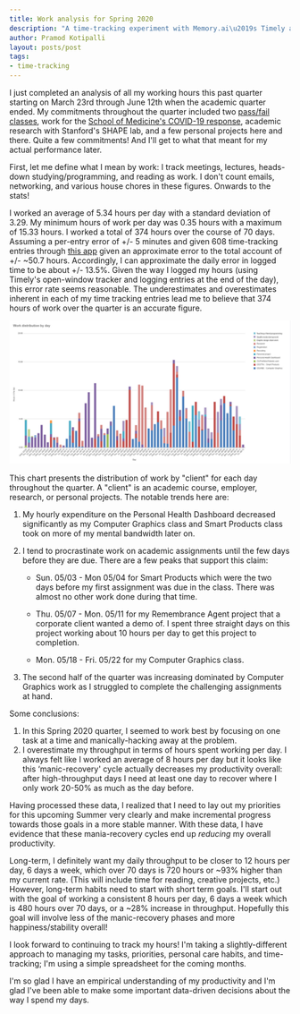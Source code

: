 ```yaml
---
title: Work analysis for Spring 2020
description: "A time-tracking experiment with Memory.ai\u2019s Timely app and a post-hoc analysis of my Spring quarter at Stanford."
author: Pramod Kotipalli
layout: posts/post
tags:
- time-tracking
---
```


I just completed an analysis of all my working hours this past quarter starting on March 23rd through June 12th when the academic quarter ended. My commitments throughout the quarter included two [pass/fail classes](https://www.stanforddaily.com/2020/03/26/spring-classes-to-be-graded-on-satisfactory-no-credit-scale-faculty-senate-decides/), work for the [School of Medicine's COVID-19 response](https://innovations.stanford.edu/wearables), academic research with Stanford's SHAPE lab, and a few personal projects here and there. Quite a few commitments! And I'll get to what that meant for my actual performance later.

First, let me define what I mean by work: I track meetings, lectures, heads-down studying/programming, and reading as work. I don't count emails, networking, and various house chores in these figures. Onwards to the stats!

I worked an average of 5.34 hours per day with a standard deviation of 3.29. My minimum hours of work per day was 0.35 hours with a maximum of 15.33 hours. I worked a total of 374 hours over the course of 70 days. Assuming a per-entry error of +/- 5 minutes and given 608 time-tracking entries through [this app](https://memory.ai/timely/features/automatic-time-tracking) given an approximate error to the total account of +/- ~50.7 hours. Accordingly, I can approximate the daily error in logged time to be about +/- 13.5%. Given the way I logged my hours (using Timely's open-window tracker and logging entries at the end of the day), this error rate seems reasonable. The underestimates and overestimates inherent in each of my time tracking entries lead me to believe that 374 hours of work over the quarter is an accurate figure.

![Work distribution by day](/static/images/2020-06-23-time-analysis/chart.jpg)


This chart presents the distribution of work by "client" for each day throughout the quarter. A "client" is an academic course, employer, research, or personal projects. The notable trends here are:
  1. My hourly expenditure on the Personal Health Dashboard decreased significantly as my Computer Graphics class and Smart Products class took on more of my mental bandwidth later on.
  2. I tend to procrastinate work on academic assignments until the few days before they are due. There are a few peaks that support this claim:

      * Sun. 05/03 - Mon 05/04 for Smart Products which were the two days before my first assignment was due in the class. There was almost no other work done during that time.

      * Thu. 05/07 - Mon. 05/11 for my Remembrance Agent project that a corporate client wanted a demo of. I spent three straight days on this project working about 10 hours per day to get this project to completion.

      * Mon. 05/18 - Fri. 05/22 for my Computer Graphics class.
  3. The second half of the quarter was increasing dominated by Computer Graphics work as I struggled to complete the challenging assignments at hand.

Some conclusions:
  1. In this Spring 2020 quarter, I seemed to work best by focusing on one task at a time and manically-hacking away at the problem.
  2. I overestimate my throughput in terms of hours spent working per day. I always felt like I worked an average of 8 hours per day but it looks like this ‘manic-recovery' cycle actually decreases my productivity overall: after high-throughput days I need at least one day to recover where I only work 20-50% as much as the day before.

Having processed these data, I realized that I need to lay out my priorities for this upcoming Summer very clearly and make incremental progress towards those goals in a more stable manner. With these data, I have evidence that these mania-recovery cycles end up _reducing_ my overall productivity.

Long-term, I definitely want my daily throughput to be closer to 12 hours per day, 6 days a week, which over 70 days is 720 hours or ~93% higher than my current rate. (This will include time for reading, creative projects, etc.) However, long-term habits need to start with short term goals. I'll start out with the goal of working a consistent 8 hours per day, 6 days a week which is 480 hours over 70 days, or a ~28% increase in throughput. Hopefully this goal will involve less of the manic-recovery phases and more happiness/stability overall!

I look forward to continuing to track my hours! I'm taking a slightly-different approach to managing my tasks, priorities, personal care habits, and time-tracking; I'm using a simple spreadsheet for the coming months.

I'm so glad I have an empirical understanding of my productivity and I'm glad I've been able to make some important data-driven decisions about the way I spend my days.
